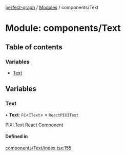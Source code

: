 [perfect-graph](../README.md) / [Modules](../modules.md) / components/Text

# Module: components/Text

## Table of contents

### Variables

- [Text](components_Text.md#text)

## Variables

### Text

• **Text**: `FC`<`IText`\> = `ReactPIXIText`

[PIXI.Text React Component](https://reactpixi.org/components/text)

#### Defined in

[components/Text/index.tsx:155](https://github.com/MaastrichtU-IDS/perfect-graph/blob/c07a48d/src/components/Text/index.tsx#L155)
